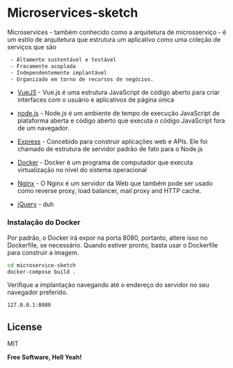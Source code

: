 # Microservices-sketch

Microservices - também conhecido como a arquitetura de microsserviço - é um estilo de arquitetura que estrutura um aplicativo como uma coleção de serviços que são
```sh
 - Altamente sustentável e testável
 - Fracamente acoplada
 - Independentemente implantável
 - Organizado em torno de recursos de negócios.
```

* [VueJS] - Vue.js é uma estrutura JavaScript de código aberto para criar interfaces com o usuário e aplicativos de página única

* [node.js] -  Node.js é um ambiente de tempo de execução JavaScript de plataforma aberta e código aberto que executa o código JavaScript fora de um navegador.
 
* [Express] - Concebido para construir aplicações web e APIs. Ele foi chamado de estrutura de servidor padrão de fato para o Node.js

* [Docker] - Docker é um programa de computador que executa virtualização no nível do sistema operacional

* [Nginx] - O Nginx é um servidor da Web que também pode ser usado como reverse proxy, load balancer, mail proxy and HTTP cache.

* [jQuery] - duh

### Instalação do Docker
Por padrão, o Docker irá expor na porta 8080, portanto, altere isso no Dockerfile, se necessário. Quando estiver pronto, basta usar o Dockerfile para construir a imagem.
```sh
cd microservice-sketch
docker-compose build .
```

Verifique a implantação navegando até o endereço do servidor no seu navegador preferido.

```sh
127.0.0.1:8080
```


License
----

MIT


**Free Software, Hell Yeah!**

[//]: # (These are reference links used in the body of this note and get stripped out when the markdown processor does its job. There is no need to format nicely because it shouldn't be seen. Thanks SO - http://stackoverflow.com/questions/4823468/store-comments-in-markdown-syntax)

   [node.js]: <http://nodejs.org>
   [jQuery]: <http://jquery.com>
   [express]: <http://expressjs.com>
   [VueJS]: <http://vuejs.org>
   [Docker]: <http://docker.com>
   [Nginx]: <http://nginx.com>
